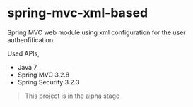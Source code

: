 spring-mvc-xml-based
==========================

Spring MVC web module using xml configuration for the user authenfification.

Used APIs,

- Java 7
- Spring MVC 3.2.8
- Spring Security 3.2.3

> This project is in the alpha stage
